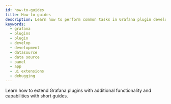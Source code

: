 ```yaml
---
id: how-to-guides
title: How-to guides
description: Learn how to perform common tasks in Grafana plugin development.
keywords:
  - grafana
  - plugins
  - plugin
  - develop
  - development
  - datasource
  - data source
  - panel
  - app
  - ui extensions
  - debugging
---
```


Learn how to extend Grafana plugins with additional functionality and capabilities with short guides.

<DocLinkList />
